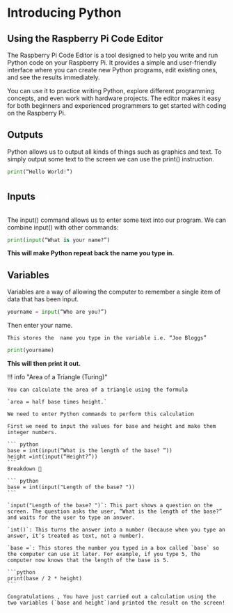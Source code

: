 # Introducing Python
<style>
  #readTextButton {
    padding: 10px 15px;
    font-size: 16px;
    cursor: pointer;
    background-color:transparent;
    color: white;
    border: none;
    border-radius: 5px;
  }

  #readTextButton:hover {
    background-color:transparent;
  }
</style>



## Using the Raspberry Pi Code Editor

The Raspberry Pi Code Editor is a tool designed to help you write and run Python code on your Raspberry Pi. It provides a simple and user-friendly interface where you can create new Python programs, edit existing ones, and see the results immediately. 

You can use it to practice writing Python, explore different programming concepts, and even work with hardware projects. The editor makes it easy for both beginners and experienced programmers to get started with coding on the Raspberry Pi.

## Outputs

Python allows us to output all kinds of things such as graphics and text. To simply output some text to the screen we can use the print() instruction. 

``` python
print(“Hello World!”)
```

## Inputs <button id="readTextButton">🔊</button>

The input() command allows us to enter some text into our program. We can combine input() with other commands: 

<script>
  document.getElementById("readTextButton").addEventListener("click", function() {
    var text = "Inputs. The input() command allows us to enter some text into our program. We can combine input() with other commands.For example: print, open bracket,input,open bracket“What is your name?”, closed bracket"
    ; // Replace with the text you want to be read
    var speech = new SpeechSynthesisUtterance(text);
    window.speechSynthesis.speak(speech);
  });
</script>

``` python
print(input(“What is your name?”)
```

**This will make Python repeat back the name you type in.**

## Variables

Variables are a way of allowing the computer to remember a single item of data that has been input.

``` python
yourname = input(“Who are you?”)
```

Then enter your name. 

`This stores the  name you type in the variable i.e. “Joe Bloggs”`

``` python
print(yourname) 
```

**This will then print it out.**

!!! info "Area of a Triangle (Turing)"

    You can calculate the area of a triangle using the formula 
    
    `area = half base times height.`
    
    We need to enter Python commands to perform this calculation

    First we need to input the values for base and height and make them integer numbers.

    ``` python
    base = int(input(“What is the length of the base? ”))
    height =int(input(“Height?”))
    ```
    Breakdown 🚨

    ``` python
    base = int(input("Length of the base? "))
    ```

    `input("Length of the base? ")`: This part shows a question on the screen. The question asks the user, “What is the length of the base?” and waits for the user to type an answer.

    `int()`: This turns the answer into a number (because when you type an answer, it’s treated as text, not a number).

    `base =`: This stores the number you typed in a box called `base` so the computer can use it later. For example, if you type 5, the computer now knows that the length of the base is 5.

    ```python
    print(base / 2 * height)
    ```

    Congratulations , You have just carried out a calculation using the two variables (`base and height`)and printed the result on the screen!







 
